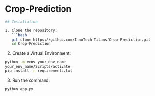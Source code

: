 # Crop-Prediction


```bash
## Installation

1. Clone the repository:
   ```bash
   git clone https://github.com/InnoTech-Titans/Crop-Prediction.git
   cd Crop-Prediction
   ```

2. Create a Virtual Environment:
```bash
python -m venv your_env_name
your_env_name/Scripts/activate
pip install -r requirements.txt
```

3. Run the command:
```bash
python app.py
```

